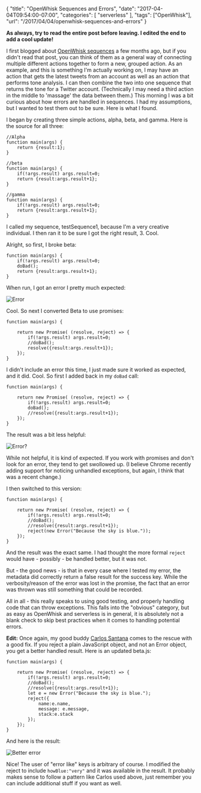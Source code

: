 
{
	"title": "OpenWhisk Sequences and Errors",
	"date": "2017-04-04T09:54:00-07:00",
	"categories": [
		"serverless"
	],
	"tags": ["OpenWhisk"],
	"url": "/2017/04/04/openwhisk-sequences-and-errors"
}

<strong>As always, try to read the entire post before leaving. I edited the end to add a cool update!</strong>

I first blogged about [OpenWhisk sequences](https://www.raymondcamden.com/2017/01/06/an-example-of-an-openwhisk-sequence) a few months ago, but if you didn't read that post, you can think of them as a general way of connecting multiple different actions together to form a new, grouped action. As an example, and this is something I'm actually working on, I may have an action that gets the latest tweets from an account as well as an action that performs tone analysis. I can then combine the two into one sequence that returns the tone for a Twitter account. (Technically I may need a third action in the middle to 'massage' the data between them.) This morning I was a bit curious about how errors are handled in sequences. I had my assumptions, but I wanted to test them out to be sure. Here is what I found.

I began by creating three simple actions, alpha, beta, and gamma. Here is the source for all three:

<pre><code class="language-javascript">//Alpha
function main(args) {
	return {result:1};
}

//beta
function main(args) {
	if(!args.result) args.result=0; 
	return {result:args.result+1};
}

//gamma
function main(args) {
	if(!args.result) args.result=0; 
	return {result:args.result+1};
}
</code></pre>

I called my sequence, testSequence1, because I'm a very creative individual. I then ran it to be sure I got the right result, 3. Cool. 

Alright, so first, I broke beta:

<pre><code class="language-javascript">function main(args) {
	if(!args.result) args.result=0; 
	doBad();
	return {result:args.result+1};
}
</code></pre>

When run, I got an error I pretty much expected:

![Error](https://static.raymondcamden.com/images/2017/4/ows1.png)

Cool. So next I converted Beta to use promises:

<pre><code class="language-javascript">function main(args) {

	return new Promise( (resolve, reject) =&gt; {
		if(!args.result) args.result=0; 
		//doBad();
		resolve({result:args.result+1});
	});
}
</code></pre>

I didn't include an error this time, I just made sure it worked as expected, and it did. Cool. So first I added back in my `doBad` call:

<pre><code class="language-javascript">function main(args) {

	return new Promise( (resolve, reject) =&gt; {
		if(!args.result) args.result=0; 
		doBad();
		//resolve({result:args.result+1});
	});
}
</code></pre>

The result was a bit less helpful:

![Error?](https://static.raymondcamden.com/images/2017/4/ows2.png)

While not helpful, it is kind of expected. If you work with promises and don't look for an error, they tend to get swollowed up. (I believe Chrome recently adding support for noticing unhandled exceptions, but again, I think that was a recent change.)

I then switched to this version:

<pre><code class="language-javascript">function main(args) {

	return new Promise( (resolve, reject) =&gt; {
		if(!args.result) args.result=0; 
		//doBad();
		//resolve({result:args.result+1});
		reject(new Error("Because the sky is blue."));
	});
}
</code></pre>

And the result was the exact same. I had thought the more formal `reject` would have - possibly - be handled better, but it was not.

But - the good news - is that in every case where I tested my error, the metadata did correctly return a false result for the success key. While the verbosity/reason of the error was lost in the promise, the fact that an error was thrown was still something that could be recorded. 

All in all - this really speaks to using good testing, and properly handling code that can throw exceptions. This falls into the "obvious" category, but as easy as OpenWhisk and serverless is in general, it is absolutely not a blank check to skip best practices when it comes to handling potential errors.

<strong>Edit:</strong> Once again, my good buddy [Carlos Santana](https://twitter.com/csantanapr) comes to the rescue with a good fix. If you reject a plain JavaScript object, and not an Error object, you get a better handled result. Here is an updated beta.js:

<pre><code class="language-javascript">function main(args) {

	return new Promise( (resolve, reject) =&gt; {
		if(!args.result) args.result=0; 
		//doBad();
		//resolve({result:args.result+1});
		let e = new Error("Because the sky is blue.");
		reject({
			name:e.name,
			message: e.message,
			stack:e.stack
		});
	});
}
</code></pre>

And here is the result:

![Better error](https://static.raymondcamden.com/images/2017/4/ows3.png)

Nice! The user of "error like" keys is arbitrary of course. I modified the reject to include `howBlue:"very"` and it was available in the result. It probably makes sense to follow a pattern like Carlos used above, just remember you can include additional stuff if you want as well.